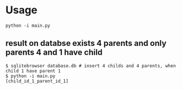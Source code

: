 # Usage

```shell
python -i main.py
```

## result on databse exists 4 parents and only parents 4 and 1 have child

```shell
$ sqlitebrowser database.db # insert 4 childs and 4 parents, when child 1 have parent 1  
$ python -i main.py
[child_id_1_parent_id_1]
```
